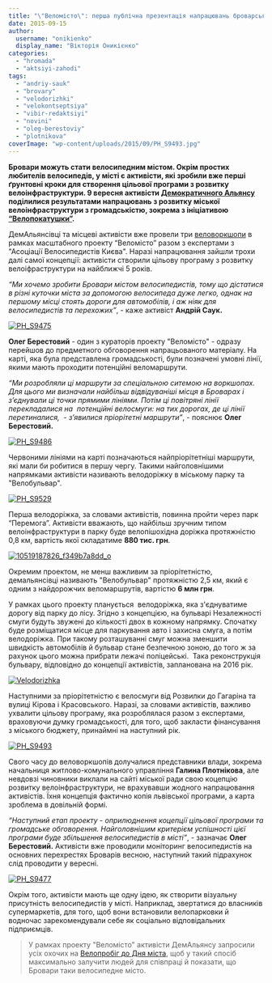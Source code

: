 ```yaml
---
title: "\"Веломісто\": перша публічна презентація напрацювань броварських демальянсівців"
date: 2015-09-15
author: 
  username: "onikienko"
  display_name: "Вікторія Оникієнко"
categories: 
  - "hromada"
  - "aktsiyi-zahodi"
tags: 
  - "andriy-sauk"
  - "brovary"
  - "velodorizhki"
  - "velokontseptsiya"
  - "vibir-redaktsiyi"
  - "novini"
  - "oleg-berestoviy"
  - "plotnikova"
coverImage: "wp-content/uploads/2015/09/PH_S9493.jpg"
---
```


**Бровари можуть стати велосипедним містом. Окрім простих любителів велосипедів, у місті є активісти, які зробили вже перші ґрунтовні кроки для створення цільової програми з розвитку велоінфраструктури. 9 вересня активісти [Демократичного Альянсу](https://www.facebook.com/demalliancebrovary?fref=ts) поділилися результатами напрацювань з розвитку міської велоінфраструктури з громадськістю, зокрема з ініціативою [“Велопокатушки”](https://mpz.brovary.org/shhoseredy-brovarski-lyubyteli-zdorovogo-sposobu-zhyttya-organizovuyut-velopokatushky/).**

ДемАльянсівці та місцеві активісти вже провели три [веловоркшопи](https://mpz.brovary.org/veloparkovky-vulychna-navigatsiya-i-promo-zahody-u-brovarah-planuyut-yak-populyaryzuvaty-velotransport/) в рамках масштабного проекту “Веломісто” разом з експертами з "Асоціації Велосипедистів Києва". Наразі напрацювання зайшли трохи далі самої концепції: активісти створили цільову програму з розвитку велоіфраструктури на найближчі 5 років.

_“Ми хочемо зробити Бровари містом велосипедистів, тому що дістатися в різні куточки міста за допомогою велосипеда дуже легко, однак на першому місці стоять дороги для автомобілів, і аж ніяк для велосипедистів та перехожих”_, - каже активіст **Андрій Саук.**

[![PH_S9475](https://mpz.brovary.org/wp-content/uploads/2015/09/PH_S9475.jpg)](https://mpz.brovary.org/wp-content/uploads/2015/09/PH_S9475.jpg)

**Олег Берестовий** - один з кураторів проекту "Веломісто" - одразу перейшов до предметного обговорення напрацьованого матеріалу. На карті, яка була представлена громадськості, були позначені умовні лінії, якими мають проходити потенційні веломаршрути.

_“Ми розробляли ці маршрути за спеціальною ситемою на воркшопах. Для цього ми визначали найбільш відвідуваніші місця в Броварах і з’єднували ці точки прямими лініями. Потім ці повітряні лінії перекладалися на  потенційні велосмуги: на тих дорогах, де ці лінії перетиналися,  - з’явилися пріорітетні маршрути”_, - пояснює **Олег Берестовий.**

[![PH_S9486](https://mpz.brovary.org/wp-content/uploads/2015/09/PH_S9486.jpg)](https://mpz.brovary.org/wp-content/uploads/2015/09/PH_S9486.jpg)

Червоними лініями на карті позначаються найпріорітетніші маршрути, які мали би робитися в першу чергу. Такими найголовнішими напрямками активісти називають велодоріжку в міському парку та "Велобульвар".

[![PH_S9529](https://mpz.brovary.org/wp-content/uploads/2015/09/PH_S9529.jpg)](https://mpz.brovary.org/wp-content/uploads/2015/09/PH_S9529.jpg)

Перша велодоріжка, за словами активістів, повинна пройти через парк “Перемога”. Активісти вважають, що найбільш зручним типом велоінфраструктури в парку буде велопішохідна доріжка протяжністю 0,8 км, вартість якої складатиме **880 тис. грн**.

[![10519187826_f349b7a8dd_o](https://mpz.brovary.org/wp-content/uploads/2015/09/10519187826_f349b7a8dd_o.jpg)](https://mpz.brovary.org/wp-content/uploads/2015/09/10519187826_f349b7a8dd_o.jpg)

Окремим проектом, не менш важливим за пріорітетністю, демальянсівці називають "Велобульвар" протяжністю 2,5 км, який є одним з найдорожчих веломаршрутів, вартістю **6 млн грн**.

У рамках цього проекту планується  велодоріжка, яка з'єднуватиме дорогу від парку до лісу. Згідно з концепцією, на бульварі Незалежності смуги будуть звужені до кількості двох в кожному напрямку. Спочатку буде розміщатися місце для паркування авто і захисна смуга, а потім велодоріжка. При такому розташуванні смуг можна зменшити швидкість автомобілів й бульвар стане безпечною зоною, до того ж за рахунок цього можна прибрати лежачі поліцейські.  Така реконструкція бульвару, відповідно до концепції активістів, запланована на 2016 рік.

[![Velodorizhka](https://mpz.brovary.org/wp-content/uploads/2015/09/Velodorizhka.jpg)](https://mpz.brovary.org/wp-content/uploads/2015/09/Velodorizhka.jpg)

Наступними за пріорітетністю є велосмуги від Розвилки до Гагаріна та вулиці Кірова і Красовського. Наразі, за словами активістів, важливо ухвалити цільову програму, яка розроблялася разом з експертами, враховуючи думку громадськості, для того, щоб закласти фінансування з міського бюджету, принаймні на наступний рік. 

[![PH_S9493](https://mpz.brovary.org/wp-content/uploads/2015/09/PH_S9493.jpg)](https://mpz.brovary.org/wp-content/uploads/2015/09/PH_S9493.jpg)

Свого часу до веловоркшопів долучалися представники влади, зокрема начальниця житлово-комунального управління **Галина Плотнікова**, але невдовзі чиновники виклали на сайті міської ради свою коцепцію розвитку велоінфраструктури, не врахувавши жодного напрацювання активістів. Їхня концепція фактично копія львівської програми, а карта зроблема в довільній формі.

_“Наступний_ _етап проекту - оприлюднення коцепції цільової програми та громадське обговорення. Найголовнішим критерієм успішності цієї програми буде збільшення велосипедистів в місті”_, - зазначає **Олег Берестовий.** Активісти вже проводили моніторинг велосипедистів на основних перехрестях Броварів весною, наступний такий підрахунок слід проводити у вересні.

[![PH_S9477](https://mpz.brovary.org/wp-content/uploads/2015/09/PH_S9477.jpg)](https://mpz.brovary.org/wp-content/uploads/2015/09/PH_S9477.jpg)

Окрім того, активісти мають ще одну ідею, як створити візуальну присутність велосипедистів у місті. Наприклад, звертатися до власників супермаркетів, для того, щоб вони встановили велопарковки й водночас зарекомендували себе як соціально відповідальних підприємців.

> У рамках проекту "Веломісто" активісти ДемАльянсу запросили усіх охочих на [Велопробіг до Дня міста](https://www.facebook.com/events/885004688255407/), щоб у такий спосіб максимально залучити людей для співпраці й показати, що Бровари таки велосипедне місто.
